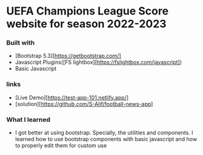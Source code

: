 # UEFA Champions League Score website for season 2022-2023

### Built with
- [Bootstrap 5.3][https://getbootstrap.com/]
- Javascript Plugins([FS lightbox][https://fslightbox.com/javascript])
- Basic Javascript

### links
- [Live Demo][https://test-app-101.netlify.app/]
- [solution][https://github.com/S-Alif/football-news-app]


### What I learned
- I got better at using bootstrap. Specially, the utilities and components. I learned how to use bootstrap components with basic javascript and how to properly edit them for custom use